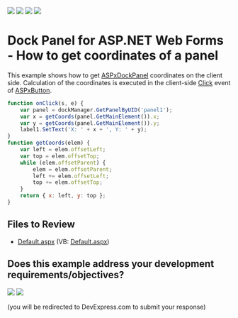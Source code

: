 <!-- default badges list -->
![](https://img.shields.io/endpoint?url=https://codecentral.devexpress.com/api/v1/VersionRange/128554385/13.1.4%2B)
[![](https://img.shields.io/badge/Open_in_DevExpress_Support_Center-FF7200?style=flat-square&logo=DevExpress&logoColor=white)](https://supportcenter.devexpress.com/ticket/details/E4562)
[![](https://img.shields.io/badge/📖_How_to_use_DevExpress_Examples-e9f6fc?style=flat-square)](https://docs.devexpress.com/GeneralInformation/403183)
[![](https://img.shields.io/badge/💬_Leave_Feedback-feecdd?style=flat-square)](#does-this-example-address-your-development-requirementsobjectives)
<!-- default badges end -->

# Dock Panel for ASP.NET Web Forms - How to get coordinates of a panel

This example shows how to get [ASPxDockPanel](https://docs.devexpress.com/AspNet/DevExpress.Web.ASPxDockPanel) coordinates on the client side. Calculation of the coordinates is executed in the client-side [Click](https://docs.devexpress.com/AspNet/DevExpress.Web.ASPxButton.Click) event of [ASPxButton](https://docs.devexpress.com/AspNet/DevExpress.Web.ASPxButton).

```js
function onClick(s, e) {
    var panel = dockManager.GetPanelByUID('panel1');
    var x = getCoords(panel.GetMainElement()).x;
    var y = getCoords(panel.GetMainElement()).y;
    label1.SetText('X: ' + x + ', Y: ' + y);
}
function getCoords(elem) {
    var left = elem.offsetLeft;
    var top = elem.offsetTop;
    while (elem.offsetParent) {
        elem = elem.offsetParent;
        left += elem.offsetLeft;
        top += elem.offsetTop;
    }
    return { x: left, y: top };
}
```

## Files to Review

* [Default.aspx](./CS/WebSite/Default.aspx) (VB: [Default.aspx](./VB/WebSite/Default.aspx))
<!-- feedback -->
## Does this example address your development requirements/objectives?

[<img src="https://www.devexpress.com/support/examples/i/yes-button.svg"/>](https://www.devexpress.com/support/examples/survey.xml?utm_source=github&utm_campaign=asp-net-web-forms-dock-panel-get-panel-coordinates&~~~was_helpful=yes) [<img src="https://www.devexpress.com/support/examples/i/no-button.svg"/>](https://www.devexpress.com/support/examples/survey.xml?utm_source=github&utm_campaign=asp-net-web-forms-dock-panel-get-panel-coordinates&~~~was_helpful=no)

(you will be redirected to DevExpress.com to submit your response)
<!-- feedback end -->
